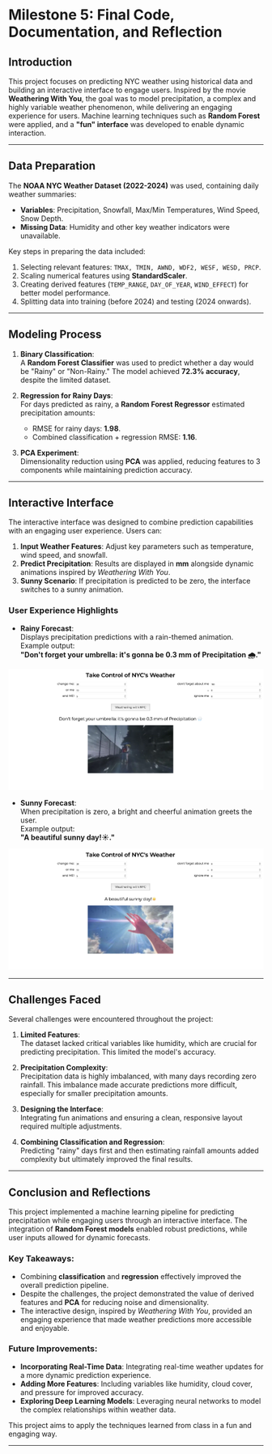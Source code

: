 # Milestone 5: Final Code, Documentation, and Reflection

## Introduction  
This project focuses on predicting NYC weather using historical data and building an interactive interface to engage users. Inspired by the movie **Weathering With You**, the goal was to model precipitation, a complex and highly variable weather phenomenon, while delivering an engaging experience for users. Machine learning techniques such as **Random Forest** were applied, and a **"fun" interface** was developed to enable dynamic interaction.

---

## Data Preparation  

The **NOAA NYC Weather Dataset (2022-2024)** was used, containing daily weather summaries:  
- **Variables**: Precipitation, Snowfall, Max/Min Temperatures, Wind Speed, Snow Depth.  
- **Missing Data**: Humidity and other key weather indicators were unavailable.

Key steps in preparing the data included:  
1. Selecting relevant features: `TMAX, TMIN, AWND, WDF2, WESF, WESD, PRCP`.  
2. Scaling numerical features using **StandardScaler**.  
3. Creating derived features (`TEMP_RANGE`, `DAY_OF_YEAR`, `WIND_EFFECT`) for better model performance.  
4. Splitting data into training (before 2024) and testing (2024 onwards).  

---

## Modeling Process  

1. **Binary Classification**:  
   A **Random Forest Classifier** was used to predict whether a day would be "Rainy" or "Non-Rainy." The model achieved **72.3% accuracy**, despite the limited dataset.  

2. **Regression for Rainy Days**:  
   For days predicted as rainy, a **Random Forest Regressor** estimated precipitation amounts:  
   - RMSE for rainy days: **1.98**.  
   - Combined classification + regression RMSE: **1.16**.  

3. **PCA Experiment**:  
   Dimensionality reduction using **PCA** was applied, reducing features to 3 components while maintaining prediction accuracy.

---

## Interactive Interface  

The interactive interface was designed to combine prediction capabilities with an engaging user experience. Users can:  
1. **Input Weather Features**: Adjust key parameters such as temperature, wind speed, and snowfall.  
2. **Predict Precipitation**: Results are displayed in **mm** alongside dynamic animations inspired by *Weathering With You*.  
3. **Sunny Scenario**: If precipitation is predicted to be zero, the interface switches to a sunny animation.

### User Experience Highlights  

- **Rainy Forecast**:  
   Displays precipitation predictions with a rain-themed animation.  
   Example output:  
   **"Don't forget your umbrella: it's gonna be 0.3 mm of Precipitation 🌧️."**  

![Rainy Forecast](./imgs/rainy.png)

- **Sunny Forecast**:  
   When precipitation is zero, a bright and cheerful animation greets the user.  
   Example output:  
   **"A beautiful sunny day!☀️."**  

![Sunny Forecast](./imgs/sunny.png)

---

## Challenges Faced  

Several challenges were encountered throughout the project:  
1. **Limited Features**:  
   The dataset lacked critical variables like humidity, which are crucial for predicting precipitation. This limited the model's accuracy.  

2. **Precipitation Complexity**:  
   Precipitation data is highly imbalanced, with many days recording zero rainfall. This imbalance made accurate predictions more difficult, especially for smaller precipitation amounts.  

3. **Designing the Interface**:  
   Integrating fun animations and ensuring a clean, responsive layout required multiple adjustments.

4. **Combining Classification and Regression**:  
   Predicting "rainy" days first and then estimating rainfall amounts added complexity but ultimately improved the final results.

---

## Conclusion and Reflections  

This project implemented a machine learning pipeline for predicting precipitation while engaging users through an interactive interface. The integration of **Random Forest models** enabled robust predictions, while user inputs allowed for dynamic forecasts.  

### Key Takeaways:  
- Combining **classification** and **regression** effectively improved the overall prediction pipeline.  
- Despite the challenges, the project demonstrated the value of derived features and **PCA** for reducing noise and dimensionality.  
- The interactive design, inspired by *Weathering With You*, provided an engaging experience that made weather predictions more accessible and enjoyable.  

### Future Improvements:  
- **Incorporating Real-Time Data**: Integrating real-time weather updates for a more dynamic prediction experience.  
- **Adding More Features**: Including variables like humidity, cloud cover, and pressure for improved accuracy.  
- **Exploring Deep Learning Models**: Leveraging neural networks to model the complex relationships within weather data.  

This project aims to apply the techniques learned from class in a fun and engaging way.

---